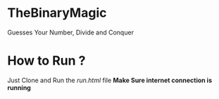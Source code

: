# TheBinaryMagic
Guesses Your Number, Divide and Conquer


<h1>How to Run ?</h1>
Just Clone and Run the <i>run.html</i> file
<b>Make Sure internet connection is running</b>
